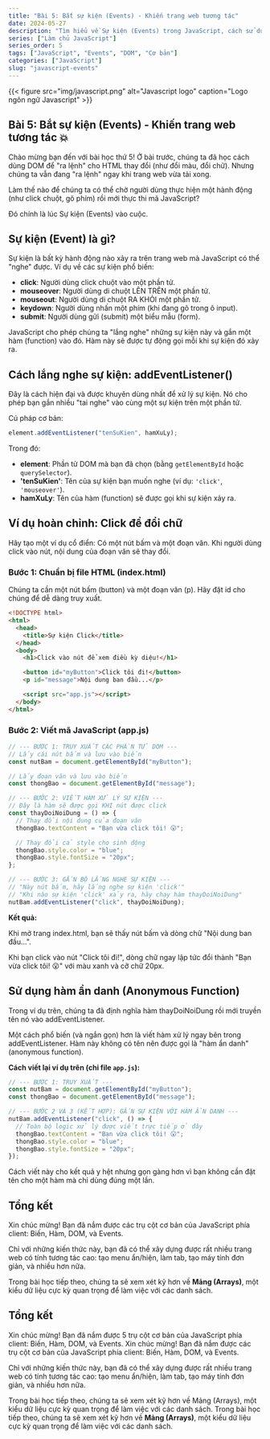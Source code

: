 ```yaml
---
title: "Bài 5: Bắt sự kiện (Events) - Khiến trang web tương tác"
date: 2024-05-27
description: "Tìm hiểu về Sự kiện (Events) trong JavaScript, cách sử dụng addEventListener để bắt các hành động của người dùng như click, mouseover và thực thi mã."
series: ["Làm chủ JavaScript"]
series_order: 5
tags: ["JavaScript", "Events", "DOM", "Cơ bản"]
categories: ["JavaScript"]
slug: "javascript-events"
---
```


{{< figure src="img/javascript.png" alt="Javascript logo" caption="Logo ngôn ngữ Javascript" >}}

## Bài 5: Bắt sự kiện (Events) - Khiến trang web tương tác 💥

Chào mừng bạn đến với bài học thứ 5! Ở bài trước, chúng ta đã học cách dùng DOM để "ra lệnh" cho HTML thay đổi (như đổi màu, đổi chữ). Nhưng chúng ta vẫn đang "ra lệnh" ngay khi trang web vừa tải xong.

Làm thế nào để chúng ta có thể chờ người dùng thực hiện một hành động (như click chuột, gõ phím) rồi mới thực thi mã JavaScript?

Đó chính là lúc Sự kiện (Events) vào cuộc.

## Sự kiện (Event) là gì?

Sự kiện là bất kỳ hành động nào xảy ra trên trang web mà JavaScript có thể "nghe" được.
Ví dụ về các sự kiện phổ biến:

- **click**: Người dùng click chuột vào một phần tử.
- **mouseover**: Người dùng di chuột LÊN TRÊN một phần tử.
- **mouseout**: Người dùng di chuột RA KHỎI một phần tử.
- **keydown**: Người dùng nhấn một phím (khi đang gõ trong ô input).
- **submit**: Người dùng gửi (submit) một biểu mẫu (form).

JavaScript cho phép chúng ta "lắng nghe" những sự kiện này và gắn một hàm (function) vào đó. Hàm này sẽ được tự động gọi mỗi khi sự kiện đó xảy ra.

## Cách lắng nghe sự kiện: addEventListener()

Đây là cách hiện đại và được khuyên dùng nhất để xử lý sự kiện. Nó cho phép bạn gắn nhiều "tai nghe" vào cùng một sự kiện trên một phần tử.

Cú pháp cơ bản:

```javascript
element.addEventListener("tenSuKien", hamXuLy);
```

Trong đó:

- **element**: Phần tử DOM mà bạn đã chọn (bằng `getElementById` hoặc `querySelector`).
- **'tenSuKien'**: Tên của sự kiện bạn muốn nghe (ví dụ: `'click'`, `'mouseover'`).
- **hamXuLy**: Tên của hàm (function) sẽ được gọi khi sự kiện xảy ra.

## Ví dụ hoàn chỉnh: Click để đổi chữ

Hãy tạo một ví dụ cổ điển: Có một nút bấm và một đoạn văn. Khi người dùng click vào nút, nội dung của đoạn văn sẽ thay đổi.

### Bước 1: Chuẩn bị file HTML (index.html)

Chúng ta cần một nút bấm (button) và một đoạn văn (p). Hãy đặt id cho chúng để dễ dàng truy xuất.

```html
<!DOCTYPE html>
<html>
  <head>
    <title>Sự kiện Click</title>
  </head>
  <body>
    <h1>Click vào nút để xem điều kỳ diệu!</h1>

    <button id="myButton">Click tôi đi!</button>
    <p id="message">Nội dung ban đầu...</p>

    <script src="app.js"></script>
  </body>
</html>
```

### Bước 2: Viết mã JavaScript (app.js)

```javascript
// --- BƯỚC 1: TRUY XUẤT CÁC PHẦN TỬ DOM ---
// Lấy cái nút bấm và lưu vào biến
const nutBam = document.getElementById("myButton");

// Lấy đoạn văn và lưu vào biến
const thongBao = document.getElementById("message");

// --- BƯỚC 2: VIẾT HÀM XỬ LÝ SỰ KIỆN ---
// Đây là hàm sẽ được gọi KHI nút được click
const thayDoiNoiDung = () => {
  // Thay đổi nội dung của đoạn văn
  thongBao.textContent = "Bạn vừa click tôi! 😮";

  // Thay đổi cả style cho sinh động
  thongBao.style.color = "blue";
  thongBao.style.fontSize = "20px";
};

// --- BƯỚC 3: GẮN BỘ LẮNG NGHE SỰ KIỆN ---
// "Này nút bấm, hãy lắng nghe sự kiện 'click'"
// "Khi nào sự kiện 'click' xảy ra, hãy chạy hàm thayDoiNoiDung"
nutBam.addEventListener("click", thayDoiNoiDung);
```

**Kết quả:**

Khi mở trang index.html, bạn sẽ thấy nút bấm và dòng chữ "Nội dung ban đầu...".

Khi bạn click vào nút "Click tôi đi!", dòng chữ ngay lập tức đổi thành "Bạn vừa click tôi! 😮" với màu xanh và cỡ chữ 20px.

## Sử dụng hàm ẩn danh (Anonymous Function)

Trong ví dụ trên, chúng ta đã định nghĩa hàm thayDoiNoiDung rồi mới truyền tên nó vào addEventListener.

Một cách phổ biến (và ngắn gọn) hơn là viết hàm xử lý ngay bên trong addEventListener. Hàm này không có tên nên được gọi là "hàm ẩn danh" (anonymous function).

**Cách viết lại ví dụ trên (chỉ file `app.js`):**

```javascript
// --- BƯỚC 1: TRUY XUẤT ---
const nutBam = document.getElementById("myButton");
const thongBao = document.getElementById("message");

// --- BƯỚC 2 VÀ 3 (KẾT HỢP): GẮN SỰ KIỆN VỚI HÀM ẨN DANH ---
nutBam.addEventListener("click", () => {
  // Toàn bộ logic xử lý được viết trực tiếp ở đây
  thongBao.textContent = "Bạn vừa click tôi! 😮";
  thongBao.style.color = "blue";
  thongBao.style.fontSize = "20px";
});
```

Cách viết này cho kết quả y hệt nhưng gọn gàng hơn vì bạn không cần đặt tên cho một hàm mà chỉ dùng đúng một lần.

## Tổng kết

Xin chúc mừng! Bạn đã nắm được các trụ cột cơ bản của JavaScript phía client: Biến, Hàm, DOM, và Events.

Chỉ với những kiến thức này, bạn đã có thể xây dựng được rất nhiều trang web có tính tương tác cao: tạo menu ẩn/hiện, làm tab, tạo máy tính đơn giản, và nhiều hơn nữa.

Trong bài học tiếp theo, chúng ta sẽ xem xét kỹ hơn về **Mảng (Arrays)**, một kiểu dữ liệu cực kỳ quan trọng để làm việc với các danh sách.

## Tổng kết

Xin chúc mừng! Bạn đã nắm được 5 trụ cột cơ bản của JavaScript phía client: Biến, Hàm, DOM, và Events.
Xin chúc mừng! Bạn đã nắm được các trụ cột cơ bản của JavaScript phía client: Biến, Hàm, DOM, và Events.

Chỉ với những kiến thức này, bạn đã có thể xây dựng được rất nhiều trang web có tính tương tác cao: tạo menu ẩn/hiện, làm tab, tạo máy tính đơn giản, và nhiều hơn nữa.

Trong bài học tiếp theo, chúng ta sẽ xem xét kỹ hơn về Mảng (Arrays), một kiểu dữ liệu cực kỳ quan trọng để làm việc với các danh sách.
Trong bài học tiếp theo, chúng ta sẽ xem xét kỹ hơn về **Mảng (Arrays)**, một kiểu dữ liệu cực kỳ quan trọng để làm việc với các danh sách.
